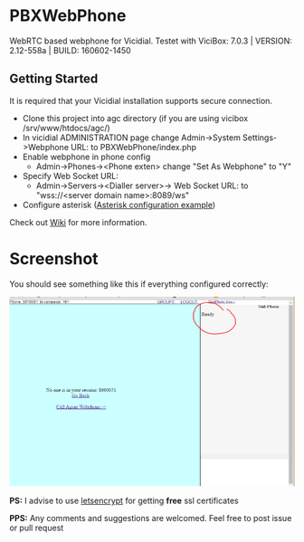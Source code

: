# PBXWebPhone
WebRTC based webphone for Vicidial.
Testet with ViciBox: 7.0.3 | VERSION: 2.12-558a | BUILD: 160602-1450 

## Getting Started
It is required that your Vicidial installation supports secure connection.


- Clone this project into agc directory (if you are using vicibox /srv/www/htdocs/agc/)
- In vicidial ADMINISTRATION page change Admin->System Settings->Webphone URL: to
  PBXWebPhone/index.php
- Enable webphone in phone config 
   * Admin->Phones->\<Phone exten\> change "Set As Webphone" to "Y"
- Specify Web Socket URL:
  * Admin->Servers->\<Dialler server\>-> Web Socket URL: to "wss://\<server domain name\>:8089/ws"
- Configure asterisk ([Asterisk configuration example](https://github.com/chornyitaras/PBXWebPhone/wiki/Asterisk-configuration))  


Check out [Wiki](https://github.com/chornyitaras/PBXWebPhone/wiki) for more information.

# Screenshot
You should see something like this if everything configured correctly:

<img src="img1.PNG">

**PS:**  I advise to use [letsencrypt](https://letsencrypt.org/) for getting **free** ssl certificates

**PPS:**
Any comments and suggestions are welcomed. Feel free to post issue or pull request
